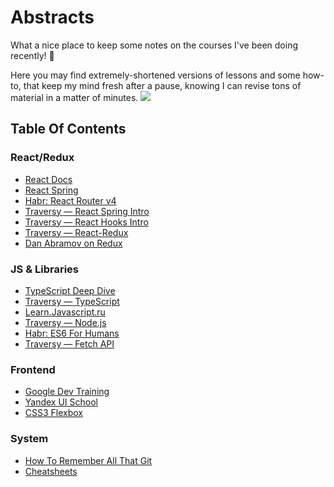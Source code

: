 # Abstracts

What a nice place to keep some notes on the courses I've been doing recently!  🍺

Here you may find extremely-shortened versions of lessons and some how-to, that keep my mind fresh after a pause, knowing I can revise tons of material in a matter of minutes.
![](https://media.giphy.com/media/NFA61GS9qKZ68/giphy.gif)

## Table Of Contents

### React/Redux

* [React Docs](/React/React%20Docs/)
* [React Spring](/React/React%20Spring/)
* [Habr: React Router v4](/Articles/Habr%20—%20Just%20React%20Router%20v4.md)
* [Traversy — React Spring Intro](/Traversy/React%20Spring%20Crash/)
* [Traversy — React Hooks Intro](/Traversy/React%20Hooks%20Crash/)
* [Traversy — React-Redux](/Traversy/Redux%20Crash)
* [Dan Abramov on Redux](/Egghead/Dan%20Abramov%20-%20Redux)

### JS & Libraries

* [TypeScript Deep Dive](/TypeScript%20Deep%20Dive/)
* [Traversy — TypeScript](/Traversy/TypeScript%20Crash/)
* [Learn.Javascript.ru](/Learn%20Javascript/)
* [Traversy — Node.js](/Traversy/Node.js%20Crash%20Course/)
* [Habr: ES6 For Humans](/Articles/Habr%20%E2%80%94%20ES6%20for%20humans.md)
* [Traversy — Fetch API](/Traversy/Fetch%20API%20Crash/)

### Frontend

* [Google Dev Training](/Google%20Developers%20Training/)
* [Yandex UI School](/Yandex%20UI%20School/)
* [CSS3 Flexbox](/Articles/Scotch%20—%20A%20Guide%20To%20CSS3%20Flexbox.md)

### System

* [How To Remember All That Git](/How%20To/How-To-Github.md)
* [Cheatsheets](/Cheatsheet/)
